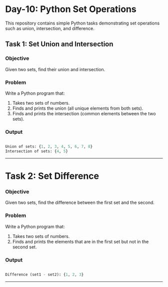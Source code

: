 # Day-10: Python Set Operations

This repository contains simple Python tasks demonstrating set operations such as union, intersection, and difference.

## Task 1: Set Union and Intersection

### Objective
Given two sets, find their union and intersection.

### Problem
Write a Python program that:
1. Takes two sets of numbers.
2. Finds and prints the union (all unique elements from both sets).
3. Finds and prints the intersection (common elements between the two sets).

### Output
```python

Union of sets: {1, 2, 3, 4, 5, 6, 7, 8}
Intersection of sets: {4, 5}
```
---
# Task 2: Set Difference

### Objective
Given two sets, find the difference between the first set and the second.

### Problem
Write a Python program that:
1. Takes two sets of numbers.
2. Finds and prints the elements that are in the first set but not in the second set.

### Output
```python

Difference (set1 - set2): {1, 2, 3}
```
---

